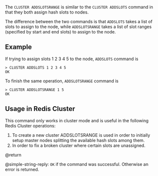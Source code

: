 The `CLUSTER ADDSLOTSRANGE` is similar to the `CLUSTER ADDSLOTS` command in that they both assign hash slots to nodes.

The difference between the two commands is that `ADDSLOTS` takes a list of slots to assign to the node, while `ADDSLOTSRANGE` takes a list of slot ranges (specified by start and end slots) to assign to the node.

## Example

If trying to assign slots 1 2 3 4 5 to the node, `ADDSLOTS` command is

    > CLUSTER ADDSLOTS 1 2 3 4 5
    OK

To finish the same operation, `ADDSLOTSRANGE` command is

    > CLUSTER ADDSLOTSRANGE 1 5
    OK


## Usage in Redis Cluster

This command only works in cluster mode and is useful in the following
Redis Cluster operations:

1. To create a new cluster ADDSLOTSRANGE is used in order to initially setup master nodes splitting the available hash slots among them.
2. In order to fix a broken cluster where certain slots are unassigned.

@return

@simple-string-reply: `OK` if the command was successful. Otherwise an error is returned.
